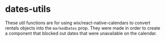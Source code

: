 # dates-utils

These util functions are for using wix/react-native-calendars to convert rentals objects into the `markedDates` prop. They were made in order to create a component that blocked out dates that were unavailable on the calendar.
